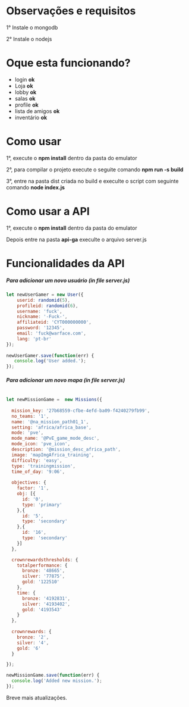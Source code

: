 # Observações e requisitos
 <p>1° Instale o mongodb</p>
 <p>2° Instale o nodejs</p>

# Oque esta funcionando?

 <ul>
  <li>login <b>ok</b></li>
  <li>Loja <b>ok</b></li>
  <li>lobby <b>ok</b></li>
  <li>salas <b>ok</b></li>
  <li>profile <b>ok</b></li>
  <li>lista de amigos <b>ok</b></li>
  <li>inventário <b>ok</b></li>
 </ul>
 

# Como usar

<p>1°, execute o <b>npm install</b> dentro da pasta do emulator</p>
<p>2°, para compilar o projeto execute o seguite comando <b>npm run -s build</b></p>
<p>3°, entre na pasta dist criada no build e execulte o script com seguinte comando <b>node index.js</b></p>

# Como usar a API
<p>1°, execute o <b>npm install</b> dentro da pasta do emulator</p>
<p>Depois entre na pasta <b>api-ga</b> execulte o arquivo server.js</p>

# Funcionalidades da API

##### Para adicionar um novo usuário (in file server.js)

```js
let newUserGamer = new User({
    userid: randomid(5),
    profileid: randomid(6),
    username: 'fuck',
    nickname: '-Fuck-',
    affiliateid: 'CYT000000000',
    password: '12345',
    email: 'fuck@warface.com',
    lang: 'pt-br'
});
  
newUserGamer.save(function(err) {
   console.log('User added.');
});

```
##### Para adicionar um novo mapa (in file server.js)

```js

let newMissionGame =  new Missions({
  
  mission_key: '27b68559-cfbe-4efd-ba09-f4240279fb99',
  no_teams: '1',
  name: '@na_mission_path01_1',
  setting: 'africa/africa_base',
  mode: 'pve',
  mode_name: '@PvE_game_mode_desc',
  mode_icon: 'pve_icon',
  description: '@mission_desc_africa_path',
  image: 'mapImgAfrica_training',
  difficulty: 'easy',
  type: 'trainingmission',
  time_of_day: '9:06',
    
  objectives: {
    factor: '1',
    obj: [{
      id: '0',
      type: 'primary'
    },{
      id: '5',
      type: 'secondary'
    },{
      id: '16',
      type: 'secondary'
    }]
  },

  crownrewardsthresholds: {
    totalperformance: {
      bronze: '48665',
      silver: '77875',
      gold: '122510'
    },
    time: {
      bronze: '4192831',
      silver: '4193402',
      gold: '4193543'
    }
  },
    
  crownrewards: {
    bronze: '2',
    silver: '4',
    gold: '6'
  }

});

newMissionGame.save(function(err) {
  console.log('Added new mission.');
});

```

Breve mais atualizações.
